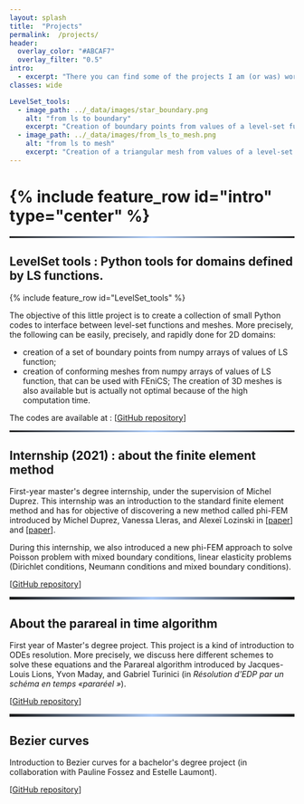 ```yaml
---
layout: splash 
title:  "Projects" 
permalink:  /projects/ 
header:
  overlay_color: "#ABCAF7"
  overlay_filter: "0.5"
intro:
  - excerpt: "There you can find some of the projects I am (or was) working on."
classes: wide

LevelSet_tools:
  - image_path: ../_data/images/star_boundary.png
    alt: "from ls to boundary"
    excerpt: "Creation of boundary points from values of a level-set function."
  - image_path: ../_data/images/from_ls_to_mesh.png
    alt: "from ls to mesh"
    excerpt: "Creation of a triangular mesh from values of a level-set function."
---
```


<h1>
{% include feature_row id="intro" type="center" %}
</h1>
<hr style="border: 0;
        height: 3px;
        background-image: linear-gradient(to right, rgba(0, 0, 0, 0), rgba(171,202,247), rgba(0, 0, 0, 0));">

## LevelSet tools : Python tools for domains defined by LS functions. 

  {% include feature_row id="LevelSet_tools" %}

The objective of this little project is to create a collection of small Python codes to interface between level-set functions and meshes. 
More precisely, the following can be easily, precisely, and rapidly done for 2D domains: 
  * creation of a set of boundary points from numpy arrays of values of LS function;
  * creation of conforming meshes from numpy arrays of values of LS function, that can be used with FEniCS;
The creation of 3D meshes is also available but is actually not optimal because of the high computation time. 

The codes are available at :   \[[GitHub repository](https://github.com/KVuillemot/Project_M1_Parallelisation_en_temps)]


<hr style="border: 0;
        height: 3px;
        background-image: linear-gradient(to right, rgba(0, 0, 0, 0), rgba(171,202,247), rgba(0, 0, 0, 0));">

## Internship (2021) : about the finite element method

First-year master's degree internship, under the supervision of Michel Duprez. This internship was an introduction to the standard finite element method and has for objective of discovering a new method called phi-FEM introduced by Michel Duprez, Vanessa Lleras, and Alexeï Lozinski in \[[paper](https://hal.archives-ouvertes.fr/hal-02521111)] and \[[paper](https://hal.archives-ouvertes.fr/hal-02521042v3)].

During this internship, we also introduced a new phi-FEM approach to solve Poisson problem with mixed boundary conditions, linear elasticity problems (Dirichlet conditions, Neumann conditions and mixed boundary conditions).

  \[[GitHub repository](https://github.com/KVuillemot/Stage_M1_Phi_FEM)]

<hr style="border: 0;
        height: 5px;
        background-image: linear-gradient(to right, rgba(0, 0, 0, 0), rgba(171,202,247), rgba(0, 0, 0, 0));">

## About the parareal in time algorithm

First year of Master's degree project. This project is a kind of introduction to ODEs resolution.
More precisely, we discuss here different schemes to solve these equations and the Parareal algorithm introduced by Jacques-Louis Lions, Yvon Maday, and Gabriel Turinici (in *Résolution d'EDP par un schéma en temps «pararéel »*).

  \[[GitHub repository](https://github.com/KVuillemot/Project_M1_Parallelisation_en_temps)]

<hr style="border: 0;
        height: 5px;
        background-image: linear-gradient(to right, rgba(0, 0, 0, 0), rgba(171,202,247), rgba(0, 0, 0, 0));">
        
## Bezier curves

Introduction to Bezier curves for a bachelor's degree project (in collaboration with Pauline Fossez and Estelle Laumont).

  \[[GitHub repository](https://github.com/KVuillemot/Projet_L3_Courbes_De_Bezier)]

